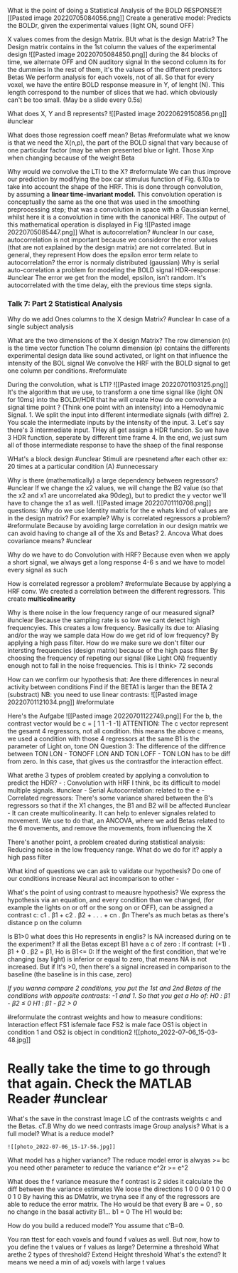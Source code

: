 What is the point of doing a Statistical Analysis of the BOLD RESPONSE?![[Pasted image 20220705084056.png]]
	Create a generative model: Predicts the BOLDr, given the experimental values (light ON, sound OFF)


X values comes from the design Matrix. BUt what is the design Matrix?
	The Design matrix contains in the 1st column the values of the experimental design
	![[Pasted image 20220705084850.png]]
	during the 84 blocks of time, we alternate OFF and ON auditory signal
	In the second column its for the dummies
	In the rest of them, it's the values of the different predictors Betas
We perform analysis for each voxels, not of all. So that for every voxel, we have the entire BOLD response measure in Y, of lenght (N). This length correspond to the number of slices that we had.  which obviously can't be too small. (May be a slide every 0.5s)

What does X, Y and B represents?
	![[Pasted image 20220629150856.png]] #unclear 


What does those regression coeff mean? Betas #reformulate
	what we know is that we need the X(n,p), the part of the BOLD signal that vary because of one particular factor (may be when presented blue or light. Those Xnp when changing because of the weight Beta 


Why would we convolve the LTI to the X? #reformulate 
	We can thus improve our prediction by modifying the box car stimulus function of Fig. 6.10a to take into account the shape of the HRF. This is done through convolution, by assuming a **linear time-invariant model.** This convolution operation is conceptually the same as the one that was used in the smoothing preprocessing step; that was a convolution in space with a Gaussian kernel, whilst here it is a convolution in time with the canonical HRF. The output of this mathematical operation is displayed in Fig
	![[Pasted image 20220705085447.png]]
What is autocorrelation? #unclear 
	In our case, autocorrelation is not important because we consideror the error values (that are not explained by the design matrix) are not correlated. But in general, they represent 
How does the epsilon error term relate to autocorrelation?
	the error is normaly distributed (gaussian)
	Why is serial auto-correlation a problem for modeling the BOLD signal HDR-response: #unclear The error we get fron the model, epsilon, isn't random. It's autocorrelated with the time delay, eith the previous time steps signla.


### Talk 7: Part 2 Statistical Analysis

Why do we add Ones columns to the  X design Matrix? #unclear 
	In case of a single subject analysis

What are the two dimensions of the X design Matrix?
	The row dimension (n) is the time vector function 
	The column dimension (p) contains the differents experimental design data like sound activated, or light on that influence the intensity of the BOL signal
We convolve the HRF with the BOLD signal to get one column per conditions. #reformulate 

During the convolution, what is LTI? 
	![[Pasted image 20220701103125.png]]
	It's the algorithm that we use, to transform a one time signal like (light ON for 10ms) into the BOLDr/HDR that he will create
How do we convolve a signal time point ? (Think one point with an intensity) into a Hemodynamic Signal.
	1. We  split the input into different intermediate signals (with diffre)
	2. You scale the intermediate inputs by the intensity of the input. 
	3. Let's say there's 3  intermediate input. THey all get assign a HDR funcion. So we have 3 HDR function, seperate by different time frame
	4. In the end, we just sum all of those intermediate response to have the shaep of the final response

WHat's a block design #unclear
	Stimuli are rpesnetend after each other ex: 20 times at a particular condition (A) #unnecessary 

Why is there (mathematically) a large dependency between regressors? #unclear 
	If we change the x2 values, we will change the B2 value (so that the x2 and x1 are uncorrelated aka 90deg), but to predict the y vector we'll have to change the x1 as well. 
	![[Pasted image 20220701110708.png]]
questions: Why do we use Identity matrix for the e
whats kind of values are in the design matrix? For example?
Why is correlated regressors a problem? #reformulate 
	Because by avoiding large correlation in our design matrix we can avoid having to change all of the Xs and Betas?
	2. Ancova
What does covariance means? #unclear  

 Why do we have to do Convolution with  HRF?
	 Because even when we apply a short signal, we always get a long response 4-6 s and we have to model every signal as such

How is correlated regressor a problem? #reformulate 
	Because by applying a HRF conv. We created a correlation between the different regressors. 
	This create **multicolinearity**

Why is there noise in the low frequency range of our measured signal? #unclear
	Because the sampling rate is so low we cant detect high frequencyies. This creates a low frequency. Basically its due to: Aliasing and/or the way we sample data
How do we get rid of low frequency?
	By applying a high pass filter.
How do we make sure we don't filter our intersting frequencies (design matrix) because of the high pass filter
	By choosing the frequency of repeting our signal (like Light ON) frequently enough not to fall in the noise frequencies. This is I think> 72 seconds

How can we confirm our hypothesis that: Are there differences in neural activity between conditions
	Find if the BETA1 is larger than the BETA 2 (substract)
		NB: you need to use linear contrasts: ![[Pasted image 20220701121034.png]] #reformulate 


Here's the Aufgabe
	![[Pasted image 20220701122749.png]]
	For the b, the contrast vector would be c = [ 1 1 -1 -1]
	ATTENTION: The c vector represent the gesamt 4 regressors, not all  condition. this means the above c means, we used a condition with those 4 regressors at the same B1 is the parameter of Light on, tone ON
	Question 3:
		The difference of the diffrence between TON LON - TONOFF LON  AND TON LOFF - TON LON has to be diff  from zero. In this case, that gives us the contrastfor the interaction effect.


What arethe  3 types of problem created by applying a convolution to predict the HDR?
	- : Convolution with HRF I think, bc its difficult to model multiple signals. #unclear 
	- Serial Autocorrelation: related to the e
	- Correlated regressors: There's some variance shared between the B's regressors so that if the X1 changes, the B1 and B2 will be affected #unclear 
		- It can create multicolinearity. It can help to enlever signales related to movement. We use to do that, an ANCOVA,  where we add Betas related to the 6 movements, and remove the movements, from influencing the X

There's another point, a problem created during statistical analysis: Reducing noise in the low frequency range. What do we do for it?
	apply a high pass filter

What kind of questions we can ask to validate our hypothesis?
	Do one of our conditions increase Neural act incomparison to other
	-

What's the point of using contrast to meausre hypothesis?
	We express the hypothesis via an equation, and every condition than we changed, (for example the lights on or off or the song on or OFF), can be assigned a  contrast c:
	 c1 . β1 + c2 . β2 + . . . + cn . βn
	There's as much betas as there's distance p on the column

Is B1>0 what does this Ho  represents in englis?
	Is NA increased during on te the experiment?
If all the Betas except B1 have a c of zero :  If contrast: (+1) . β1 + 0 . β2 = β1, 
Ho is B1<= 0: If the weight of the first condition, that we're changing (say light) is inferior or equal to zero, that means NA is not increased. 
But if It's >0, then there's a signal increased in comparison to the baseline (the baseline is in this case, zero)

*If you wanna compare 2 conditions, you put the 1st and 2nd Betas of the conditions with opposite contrasts: -1 and 1. So that you get a Ho of: H0 : β1 - β2 ≤ 0 
H1 : β1 - β2 > 0*

#reformulate the contrast weights and how to measure conditions: Interaction effect
FS1 isfemale face FS2 is male face OS1 is object in condition 1 and OS2 is object in condition2
	![[photo_2022-07-06_15-03-48.jpg]]

# Really take the time to go through that again. Check the MATLAB Reader #unclear  
What's the save in the constrast Image
	LC of the contrasts weights c and the Betas. cT.B
Why do we need contrasts image
	Group analysis?
What is  a full model?
What is a reduce model?
	
	
	
	
	
	
	
	
	
	
	
	![[photo_2022-07-06_15-17-56.jpg]] 
What model has a higher variance?
	The reduce model error is alwyas >= bc you need other parameter to reduce the variance
	e^2r >= e^2

What does the f variance measure
	the f contrast is 2 sides
	it calculate the diff between the variance estimates
	We loose the directions
	1 0 0 0 
	0 1 0 0
	0 0 1 0 By having this as DMatrix, we tryna see if any of the regressors  are able to reduce the error matrix. 
	The Ho would be that every B are = 0 , so no change in the basal activity B1... b1 = 0
	The H1 would be:

How do you build a reduced model?
	You assume that c'B=0.

You ran ttest for each voxels and found f values as well. But now, how to you define the t values or f values as large?
	Determine a threshold
	What arethe 2 types of threshold?
		Extend
		Height threshold
		What's the extend? 
			It means we need a min of adj voxels with large t values